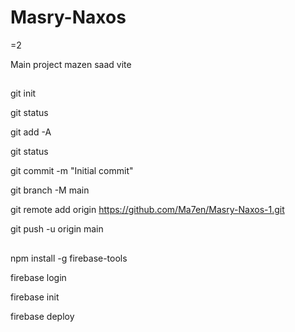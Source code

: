 # Masry-Naxos

=2

Main project mazen saad
vite

## <!-- upload files to github -->

git init

git status

git add -A

git status

git commit -m "Initial commit"

git branch -M main

git remote add origin https://github.com/Ma7en/Masry-Naxos-1.git

git push -u origin main

## <!-- upload files to firebase -->

npm install -g firebase-tools

firebase login

firebase init

firebase deploy
